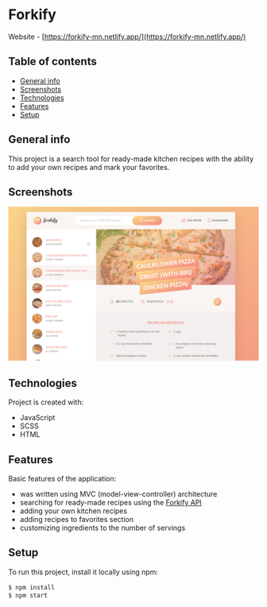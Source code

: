 # Forkify
Website - [https://forkify-mn.netlify.app/](https://forkify-mn.netlify.app/)

## Table of contents
* [General info](#general-info)
* [Screenshots](#screenshots)
* [Technologies](#technologies)
* [Features](#features)
* [Setup](#setup)

## General info
This project is a search tool for ready-made kitchen recipes with 
the ability to add your own recipes and mark your favorites.



## Screenshots
![Alt text](./src/img/app1.png?raw=true "Recipes screenshot")
	
## Technologies
Project is created with:
* JavaScript
* SCSS
* HTML

## Features
Basic features of the application:
* was written using MVC (model-view-controller) architecture
* searching for ready-made recipes using the [Forkify API](https://forkify-api.herokuapp.com/)
* adding your own kitchen recipes
* adding recipes to favorites section
* customizing ingredients to the number of servings

## Setup
To run this project, install it locally using npm:

```
$ npm install
$ npm start
```

